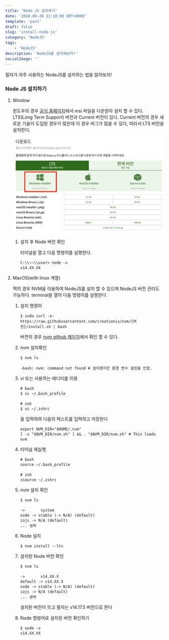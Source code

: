 ```yaml
---
title: 'Node JS 설치하기'
date: '2020-09-20 21:10:00 GMT+0900'
template: 'post'
draft: false
slug: 'install-node-js'
category: 'NodeJS'
tags:
    - 'NodeJS'
description: 'NodeJS를 설치해보자!'
socialImage: ''
---
```


필자가 자주 사용하는 NodeJS를 설치하는 법을 알아보자!

### Node JS 설치하기

1. Window

    윈도우의 경우 [공식 홈페이지](https://nodejs.org/ko/download)에서 msi 파일을 다운받아 설치 할 수 있다. LTS(Long Term Support) 버전과 Current 버전이 있다. Current 버전의 경우 새로운 기술이 도입된 경우가 많은데 이 경우 버그가 많을 수 있다, 따라서 LTS 버전을 설치한다.

    ![download_nodejs_window_msi.png](/media/download_nodejs_window_msi.png)

    1. 설치 후 Node 버전 확인

        터미널을 열고 다음 명령어를 실행한다.

        ```
        C:\\~~\\user> node -v
        v14.XX.XX
        ```

2. MacOS(with linux 계열)

    맥의 경우 NVM을 이용하여 NodeJS를 설치 할 수 있으며 NodeJS 버전 관리도 가능하다. terminal을 열어 다음 명령어를 실행한다.

    1. 설치 명령어

        ```
        $ sudo curl -o- https://raw.githubusercontent.com/creationix/nvm/{버전}/install.sh | bash
        ```

        버전의 경우 [nvm github 페이지](https://github.com/nvm-sh/nvm)에서 확인 할 수 있다.

    2. nvm 설치확인

        ```
        $ nvm ls

        -bash: nvm: command not found # 설치했지만 환경 변수 설정을 안함.
        ```

    3. vi 또는 사용하는 에디터를 이용

        ```
        # bash
        $ vi ~/.bash_profile

        # zsh
        $ vi ~/.zshrc
        ```

        을 입력하여 다음의 텍스트를 입력하고 저장한다

        ```
        export NVM_DIR="$HOME/.nvm"
        [ -s "$NVM_DIR/nvm.sh" ] && . "$NVM_DIR/nvm.sh" # This loads nvm
        ```

    4. 터미널 재실행

        ```
        # bash
        source ~/.bash_profile

        # zsh
        ssource ~/.zshrc
        ```

    5. nvm 설치 확인

        ```
        $ nvm ls

        ->       system
        node -> stable (-> N/A) (default)
        iojs -> N/A (default)
        ... 생략
        ```

    6. Node 설치

        ```
        $ nvm install --lts
        ```

    7. 설치된 Node 버전 확인

        ```
        $ nvm ls

        ->       v14.XX.X
        default -> v14.XX.X
        node -> stable (-> N/A) (default)
        iojs -> N/A (default)
        ... 생략
        ```

        설치된 버전이 뜨고 필자는 v14.17.5 버전으로 뜬다

    8. Node 명령어로 설치된 버전 확인하기

        ```
        $ node -v
        v14.XX.XX
        ```

